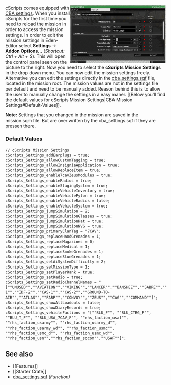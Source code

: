 <img align="right" width="300" height="182" src="https://github.com/7Cav/cScripts/blob/main/resourses/wikigfx/CBA_Mission_Settings.png">cScripts comes equipped with [CBA settings](https://github.com/CBATeam/CBA_A3/wiki/CBA-Settings-System). When you install cScripts for the first time you need to reload the mission in order to access the mission settings. In order to edit the mission settings in Eden-Editor select **Settings** → **Addon Options...** (*Shortcut: Ctrl + Alt + S*). This will open the control panel seen on the picture to the right. Now you need to select the **cScripts Mission Settings** in the drop down menu. You can now edit the mission settings freely. Alternative you can edit the settings directly in the [cba_settings.sqf](https://github.com/7Cav/cScripts/blob/master/cba_settings.sqf) file, located in the mission root. The mission values are not in the settings file per default and need to be manually added. Reason behind this is to allow the user to manually change the settings in a easy maner. [[Below you'll find the default values for cScripts Mission Settings|CBA Mission Settings#Default-Values]].

**Note:** Settings that you changed in the mission are saved in the mission.sqm file. But are over written by the cba_settings.sqf if they are pressen there.

### Default Values
```
// cScripts Mission Settings
cScripts_Settings_addEarplugs = true;
cScripts_Settings_allowCustomTagging = true;
cScripts_Settings_allowInsigniaApplication = true;
cScripts_Settings_allowReplaceItem = true;
cScripts_Settings_enable7cavZeusModules = true;
cScripts_Settings_enableRadios = true;
cScripts_Settings_enableStagingSystem = true;
cScripts_Settings_enableVehicleInventory = true;
cScripts_Settings_enableVehiclePylon = true;
cScripts_Settings_enableVehicleRadios = false;
cScripts_Settings_enableVehicleSystem = true;
cScripts_Settings_jumpSimulation = 2;
cScripts_Settings_jumpSimulationGlasses = true;
cScripts_Settings_jumpSimulationHat = true;
cScripts_Settings_jumpSimulationNVG = true;
cScripts_Settings_primaryClanTag = "7CAV";
cScripts_Settings_replaceHandGrenades = 1;
cScripts_Settings_replaceMagazines = 0;
cScripts_Settings_replaceMedical = 1;
cScripts_Settings_replaceSmokeGrenades = 1;
cScripts_Settings_replaceStunGrenades = 1;
cScripts_Settings_setAiSystemDifficulty = 2;
cScripts_Settings_setMissionType = 1;
cScripts_Settings_setPlayerRank = true;
cScripts_Settings_setRadio = true;
cScripts_Settings_setRadioChannelNames = "[""UNUSED"",""AVIATION"",""VIKING"",""LANCER"",""BANSHEE"",""SABRE"",""BANDIT"",""MISFIT"",""HAVOC"",""IDF-1"",""IDF-2"",""CAS-1"",""CAS-2"",""GROUND-TO-AIR"",""ATLAS"",""FARP"",""CONVOY"",""ZEUS"",""CAG"",""COMMAND""]";
cScripts_Settings_showAllLoadouts = false;
cScripts_Settings_showDiaryRecords = true;
cScripts_Settings_vehicleFactions = "[""BLU_F"", ""BLU_CTRG_F"", ""BLU_T_F"", ""BLU_USA_7CAV_F"", ""rhs_faction_usaf"", ""rhs_faction_usarmy"", ""rhs_faction_usarmy_d"", ""rhs_faction_usarmy_wd"", ""rhs_faction_usmc"", ""rhs_faction_usmc_d"", ""rhs_faction_usmc_wd"", ""rhs_faction_usn"",""rhs_faction_socom"",""USAF""]";
```

## See also
* [[Features]]
* [[Starter Crate]]
* [cba_settings.sqf](https://github.com/7Cav/cScripts/blob/master/cba_settings.sqf) _(Function)_
